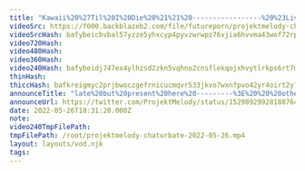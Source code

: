 ```yaml
---
title: "Kawaii%20%27Til%20I%20Die%20%21%21%20-----------------%20%23Live2D%20%23vtuber%20%23anime"
videoSrc: https://f000.backblazeb2.com/file/futureporn/projektmelody-chaturbate-2022-05-26.mp4
videoSrcHash: bafybeicbvbal57yzze5yhxcyp4pyvzwrwpz76vjia6hvvma43wof72rpky?filename=projektmelody-chaturbate-20220526T183128Z-source.mp4
video720Hash: 
video480Hash: 
video360Hash: 
video240Hash: bafybeidj747ex4ylhzsd2zkn5vqhno2cnsflekqojxhvytlrkps6rt7mem?filename=projektmelody-chaturbate-20220526T183128Z-240p.mp4
thinHash: 
thiccHash: bafkreigmyc2prjbwoczgefrnicucmqvr533jkvo7wxnfpvo42yr4oirt2y?filename=20220526T183128Z-thicc.jpg
announceTitle: "late%20but%20present%20here%20---------%3E%20%20%20other%20stuff%28%20%E3%81%A4%20%E2%97%95o%E2%97%95%20%29%E3%81%A4"
announceUrl: https://twitter.com/ProjektMelody/status/1529892992818876417
date: 2022-05-26T18:31:28.000Z
note: 
video240TmpFilePath: 
tmpFilePath: /root/projektmelody-chaturbate-2022-05-26.mp4
layout: layouts/vod.njk
tags:
---
```


